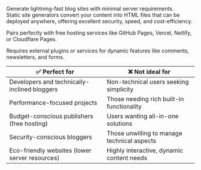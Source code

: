 Generate lightning-fast blog sites with minimal server requirements.  
Static site generators convert your content into HTML files that can be deployed anywhere, offering excellent security, speed, and cost-efficiency.

Pairs perfectly with free hosting services like GitHub Pages, Vercel, Netlify, or Cloudflare Pages. 

Requires external plugins or services for dynamic features like comments, newsletters, and forms.

| ✅ Perfect for | ❌ Not ideal for |
|----------------|------------------|
| Developers and technically-inclined bloggers | Non-technical users seeking simplicity |
| Performance-focused projects | Those needing rich built-in functionality |
| Budget-conscious publishers (free hosting) | Users wanting all-in-one solutions |
| Security-conscious bloggers | Those unwilling to manage technical aspects |
| Eco-friendly websites (lower server resources) | Highly interactive, dynamic content needs |